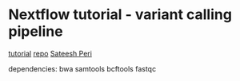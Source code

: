 # Nextflow tutorial - variant calling pipeline

[tutorial](https://sateeshperi.github.io/nextflow_varcal/nextflow/)
[repo](https://github.com/sateeshperi/nextflow_varcal)
[Sateesh Peri](https://github.com/sateeshperi)

dependencies:
    bwa
    samtools
    bcftools
    fastqc
